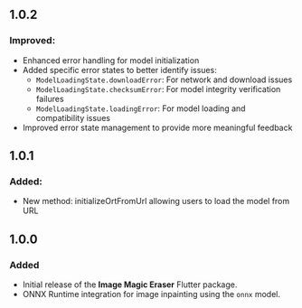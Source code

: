 ## 1.0.2

### Improved:

- Enhanced error handling for model initialization
- Added specific error states to better identify issues:
  - `ModelLoadingState.downloadError`: For network and download issues
  - `ModelLoadingState.checksumError`: For model integrity verification failures
  - `ModelLoadingState.loadingError`: For model loading and compatibility issues
- Improved error state management to provide more meaningful feedback

## 1.0.1

### Added:

- New method: initializeOrtFromUrl allowing users to load the model from URL

## 1.0.0

### Added
- Initial release of the **Image Magic Eraser** Flutter package.
- ONNX Runtime integration for image inpainting using the `onnx` model.